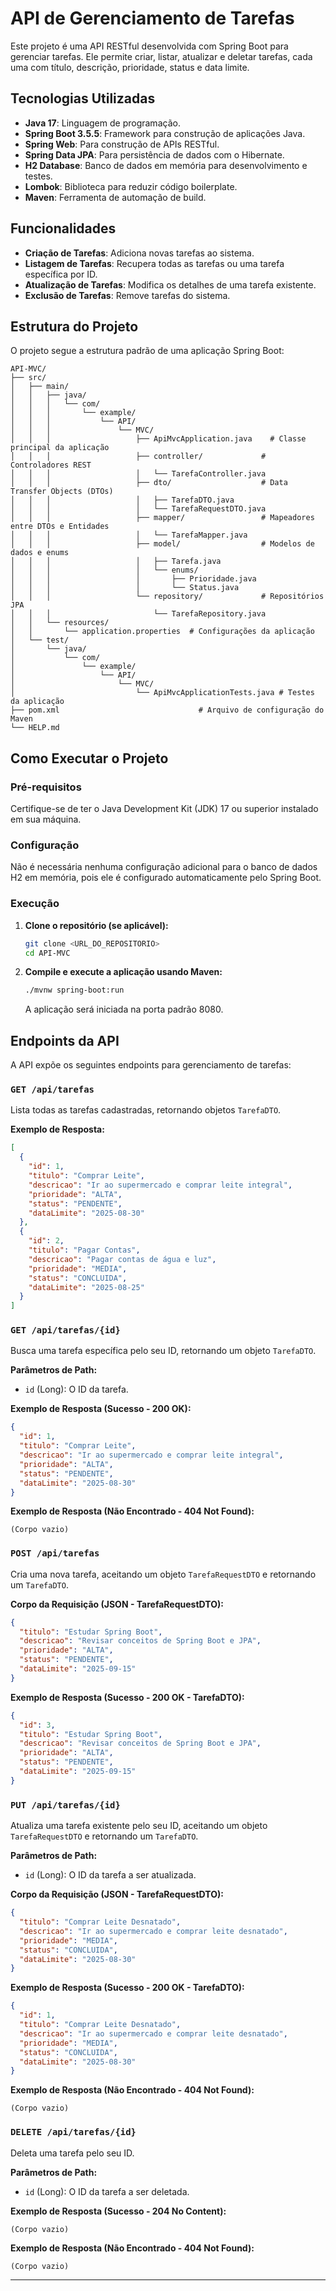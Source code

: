 # API de Gerenciamento de Tarefas

Este projeto é uma API RESTful desenvolvida com Spring Boot para gerenciar tarefas. Ele permite criar, listar, atualizar e deletar tarefas, cada uma com título, descrição, prioridade, status e data limite.

## Tecnologias Utilizadas

*   **Java 17**: Linguagem de programação.
*   **Spring Boot 3.5.5**: Framework para construção de aplicações Java.
*   **Spring Web**: Para construção de APIs RESTful.
*   **Spring Data JPA**: Para persistência de dados com o Hibernate.
*   **H2 Database**: Banco de dados em memória para desenvolvimento e testes.
*   **Lombok**: Biblioteca para reduzir código boilerplate.
*   **Maven**: Ferramenta de automação de build.

## Funcionalidades

*   **Criação de Tarefas**: Adiciona novas tarefas ao sistema.
*   **Listagem de Tarefas**: Recupera todas as tarefas ou uma tarefa específica por ID.
*   **Atualização de Tarefas**: Modifica os detalhes de uma tarefa existente.
*   **Exclusão de Tarefas**: Remove tarefas do sistema.

## Estrutura do Projeto

O projeto segue a estrutura padrão de uma aplicação Spring Boot:

```
API-MVC/
├── src/
│   ├── main/
│   │   ├── java/
│   │   │   └── com/
│   │   │       └── example/
│   │   │           └── API/
│   │   │               └── MVC/
│   │   │                   ├── ApiMvcApplication.java    # Classe principal da aplicação
│   │   │                   ├── controller/             # Controladores REST
│   │   │                   │   └── TarefaController.java
│   │   │                   ├── dto/                    # Data Transfer Objects (DTOs)
│   │   │                   │   ├── TarefaDTO.java
│   │   │                   │   └── TarefaRequestDTO.java
│   │   │                   ├── mapper/                 # Mapeadores entre DTOs e Entidades
│   │   │                   │   └── TarefaMapper.java
│   │   │                   ├── model/                  # Modelos de dados e enums
│   │   │                   │   ├── Tarefa.java
│   │   │                   │   └── enums/
│   │   │                   │       ├── Prioridade.java
│   │   │                   │       └── Status.java
│   │   │                   └── repository/             # Repositórios JPA
│   │   │                       └── TarefaRepository.java
│   │   └── resources/
│   │       └── application.properties  # Configurações da aplicação
│   └── test/
│       └── java/
│           └── com/
│               └── example/
│                   └── API/
│                       └── MVC/
│                           └── ApiMvcApplicationTests.java # Testes da aplicação
├── pom.xml                               # Arquivo de configuração do Maven
└── HELP.md
```

## Como Executar o Projeto

### Pré-requisitos

Certifique-se de ter o Java Development Kit (JDK) 17 ou superior instalado em sua máquina.

### Configuração

Não é necessária nenhuma configuração adicional para o banco de dados H2 em memória, pois ele é configurado automaticamente pelo Spring Boot.

### Execução

1.  **Clone o repositório (se aplicável):**

    ```bash
    git clone <URL_DO_REPOSITORIO>
    cd API-MVC
    ```

2.  **Compile e execute a aplicação usando Maven:**

    ```bash
    ./mvnw spring-boot:run
    ```

    A aplicação será iniciada na porta padrão 8080.

## Endpoints da API

A API expõe os seguintes endpoints para gerenciamento de tarefas:

### `GET /api/tarefas`

Lista todas as tarefas cadastradas, retornando objetos `TarefaDTO`.

**Exemplo de Resposta:**

```json
[
  {
    "id": 1,
    "titulo": "Comprar Leite",
    "descricao": "Ir ao supermercado e comprar leite integral",
    "prioridade": "ALTA",
    "status": "PENDENTE",
    "dataLimite": "2025-08-30"
  },
  {
    "id": 2,
    "titulo": "Pagar Contas",
    "descricao": "Pagar contas de água e luz",
    "prioridade": "MEDIA",
    "status": "CONCLUIDA",
    "dataLimite": "2025-08-25"
  }
]
```

### `GET /api/tarefas/{id}`

Busca uma tarefa específica pelo seu ID, retornando um objeto `TarefaDTO`.

**Parâmetros de Path:**

*   `id` (Long): O ID da tarefa.

**Exemplo de Resposta (Sucesso - 200 OK):**

```json
{
  "id": 1,
  "titulo": "Comprar Leite",
  "descricao": "Ir ao supermercado e comprar leite integral",
  "prioridade": "ALTA",
  "status": "PENDENTE",
  "dataLimite": "2025-08-30"
}
```

**Exemplo de Resposta (Não Encontrado - 404 Not Found):**

```
(Corpo vazio)
```

### `POST /api/tarefas`

Cria uma nova tarefa, aceitando um objeto `TarefaRequestDTO` e retornando um `TarefaDTO`.

**Corpo da Requisição (JSON - TarefaRequestDTO):**

```json
{
  "titulo": "Estudar Spring Boot",
  "descricao": "Revisar conceitos de Spring Boot e JPA",
  "prioridade": "ALTA",
  "status": "PENDENTE",
  "dataLimite": "2025-09-15"
}
```

**Exemplo de Resposta (Sucesso - 200 OK - TarefaDTO):**

```json
{
  "id": 3,
  "titulo": "Estudar Spring Boot",
  "descricao": "Revisar conceitos de Spring Boot e JPA",
  "prioridade": "ALTA",
  "status": "PENDENTE",
  "dataLimite": "2025-09-15"
}
```

### `PUT /api/tarefas/{id}`

Atualiza uma tarefa existente pelo seu ID, aceitando um objeto `TarefaRequestDTO` e retornando um `TarefaDTO`.

**Parâmetros de Path:**

*   `id` (Long): O ID da tarefa a ser atualizada.

**Corpo da Requisição (JSON - TarefaRequestDTO):**

```json
{
  "titulo": "Comprar Leite Desnatado",
  "descricao": "Ir ao supermercado e comprar leite desnatado",
  "prioridade": "MEDIA",
  "status": "CONCLUIDA",
  "dataLimite": "2025-08-30"
}
```

**Exemplo de Resposta (Sucesso - 200 OK - TarefaDTO):**

```json
{
  "id": 1,
  "titulo": "Comprar Leite Desnatado",
  "descricao": "Ir ao supermercado e comprar leite desnatado",
  "prioridade": "MEDIA",
  "status": "CONCLUIDA",
  "dataLimite": "2025-08-30"
}
```

**Exemplo de Resposta (Não Encontrado - 404 Not Found):**

```
(Corpo vazio)
```

### `DELETE /api/tarefas/{id}`

Deleta uma tarefa pelo seu ID.

**Parâmetros de Path:**

*   `id` (Long): O ID da tarefa a ser deletada.

**Exemplo de Resposta (Sucesso - 204 No Content):**

```
(Corpo vazio)
```

**Exemplo de Resposta (Não Encontrado - 404 Not Found):**

```
(Corpo vazio)
```

---